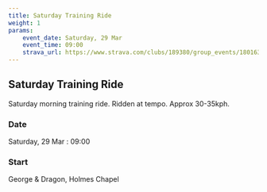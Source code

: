 ```yaml
---
title: Saturday Training Ride
weight: 1
params:
    event_date: Saturday, 29 Mar
    event_time: 09:00
    strava_url: https://www.strava.com/clubs/189380/group_events/1801637
---
```


## Saturday Training Ride 

Saturday morning training ride. Ridden at tempo. Approx 30-35kph.

### Date

Saturday, 29 Mar : 09:00

### Start

George &amp; Dragon, Holmes Chapel


